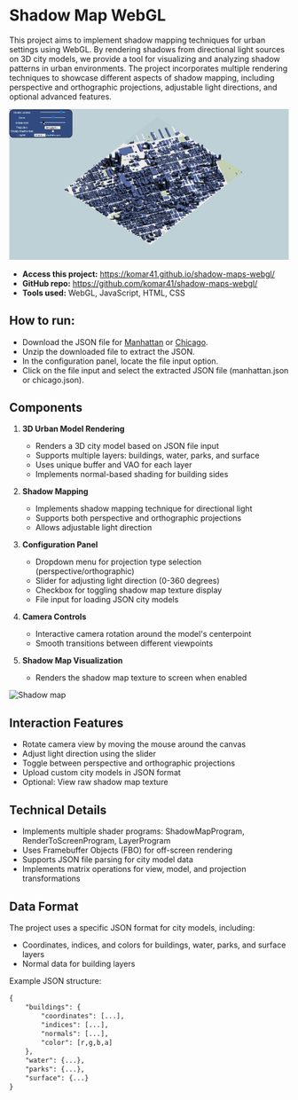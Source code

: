 # Shadow Map WebGL

This project aims to implement shadow mapping techniques for urban settings using WebGL. By rendering shadows from directional light sources on 3D city models, we provide a tool for visualizing and analyzing shadow patterns in urban environments. The project incorporates multiple rendering techniques to showcase different aspects of shadow mapping, including perspective and orthographic projections, adjustable light directions, and optional advanced features.

![Manhattan shadow](manhattan.gif)

- **Access this project:** https://komar41.github.io/shadow-maps-webgl/
- **GitHub repo:** https://github.com/komar41/shadow-maps-webgl/
- **Tools used:** WebGL, JavaScript, HTML, CSS

## How to run:
- Download the JSON file for [Manhattan](https://fmiranda.me/courses/cs425-spring-2021/manhattan.json.zip) or [Chicago](https://fmiranda.me/courses/cs425-spring-2021/chicago.json.zip).
- Unzip the downloaded file to extract the JSON.
- In the configuration panel, locate the file input option.
- Click on the file input and select the extracted JSON file (manhattan.json or chicago.json).

## Components

1. **3D Urban Model Rendering**
    - Renders a 3D city model based on JSON file input
    - Supports multiple layers: buildings, water, parks, and surface
    - Uses unique buffer and VAO for each layer
    - Implements normal-based shading for building sides

2. **Shadow Mapping**
    - Implements shadow mapping technique for directional light
    - Supports both perspective and orthographic projections
    - Allows adjustable light direction

3. **Configuration Panel**
    - Dropdown menu for projection type selection (perspective/orthographic)
    - Slider for adjusting light direction (0-360 degrees)
    - Checkbox for toggling shadow map texture display
    - File input for loading JSON city models

4. **Camera Controls**
    - Interactive camera rotation around the model's centerpoint
    - Smooth transitions between different viewpoints

5. **Shadow Map Visualization**
    - Renders the shadow map texture to screen when enabled

![Shadow map](shadowmap.gif)

## Interaction Features
- Rotate camera view by moving the mouse around the canvas
- Adjust light direction using the slider
- Toggle between perspective and orthographic projections
- Upload custom city models in JSON format
- Optional: View raw shadow map texture

## Technical Details
- Implements multiple shader programs: ShadowMapProgram, RenderToScreenProgram, LayerProgram
- Uses Framebuffer Objects (FBO) for off-screen rendering
- Supports JSON file parsing for city model data
- Implements matrix operations for view, model, and projection transformations

## Data Format
The project uses a specific JSON format for city models, including:
- Coordinates, indices, and colors for buildings, water, parks, and surface layers
- Normal data for building layers

Example JSON structure:
```
{
    "buildings": {
        "coordinates": [...],
        "indices": [...],
        "normals": [...],
        "color": [r,g,b,a]
    },
    "water": {...},
    "parks": {...},
    "surface": {...}
}
```
